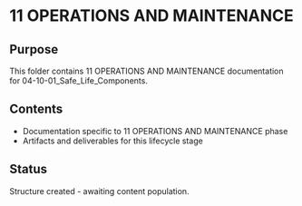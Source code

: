 # 11 OPERATIONS AND MAINTENANCE

## Purpose
This folder contains 11 OPERATIONS AND MAINTENANCE documentation for 04-10-01_Safe_Life_Components.

## Contents
- Documentation specific to 11 OPERATIONS AND MAINTENANCE phase
- Artifacts and deliverables for this lifecycle stage

## Status
Structure created - awaiting content population.
